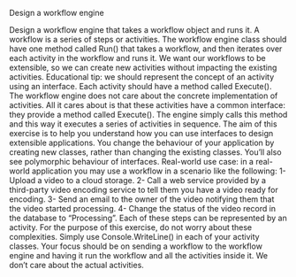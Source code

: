 Design a workflow engine

Design a workflow engine that takes a workflow object and runs it. A workflow is a series of steps
or activities. The workflow engine class should have one method called Run() that takes a
workflow, and then iterates over each activity in the workflow and runs it.
We want our workflows to be extensible, so we can create new activities without impacting the
existing activities.
Educational tip: we should represent the concept of an activity using an interface. Each activity
should have a method called Execute(). The workflow engine does not care about the concrete
implementation of activities. All it cares about is that these activities have a common interface:
they provide a method called Execute(). The engine simply calls this method and this way it
executes a series of activities in sequence.
The aim of this exercise is to help you understand how you can use interfaces to design
extensible applications. You change the behaviour of your application by creating new classes,
rather than changing the existing classes. You’ll also see polymorphic behaviour of interfaces.
Real-world use case: in a real-world application you may use a workflow in a scenario like the
following:
1- Upload a video to a cloud storage.
2- Call a web service provided by a third-party video encoding service to tell them you have a
video ready for encoding.
3- Send an email to the owner of the video notifying them that the video started processing.
4- Change the status of the video record in the database to “Processing”.
Each of these steps can be represented by an activity. For the purpose of this exercise, do not
worry about these complexities. Simply use Console.WriteLine() in each of your activity classes.
Your focus should be on sending a workflow to the workflow engine and having it run the
workflow and all the activities inside it. We don’t care about the actual activities.

